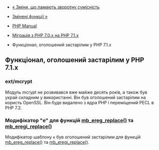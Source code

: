 - [« Зміни, що ламають зворотну
сумісність](migration71.incompatible.md)
- [Змінені функції »](migration71.changed-functions.md)

- [PHP Manual](index.md)
- [Міграція з PHP 7.0.x на PHP 7.1.x](migration71.md)
- Функціонал, оголошений застарілим у PHP 7.1.x

## Функціонал, оголошений застарілим у PHP 7.1.x

### ext/mcrypt

Модуль mcrypt не розвивався вже майже десять років, а також був украй
складним у використанні. Він був оголошений застарілим на користь OpenSSL. Він
буде видалено з ядра PHP і переміщений PECL в PHP 7.2.

### Модифікатор "e" для функцій [mb_ereg_replace()](function.mb-ereg-replace.md) та [mb_eregi_replace()](function.mb-eregi-replace.md)

Модифікатор шаблону `e` був оголошений застарілим для функцій
[mb_ereg_replace()](function.mb-ereg-replace.md) та
[mb_eregi_replace()](function.mb-eregi-replace.md).
